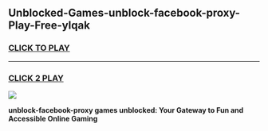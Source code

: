 
## Unblocked-Games-unblock-facebook-proxy-Play-Free-ylqak
<h3>
<a href="https://premium76.site?title=unblock-facebook-proxy&ref=21A">CLICK TO PLAY</a></h3>
<hr>

<h3>
<a href="https://premium76.site?title=unblock-facebook-proxy&ref=21A">CLICK 2 PLAY</a>
  
</h3>

<a href="https://premium76.site?title=unblock-facebook-proxy&ref=21A"><img src="https://clearcache.store/games.png"></a>


**unblock-facebook-proxy games unblocked: Your Gateway to Fun and Accessible Online Gaming**
